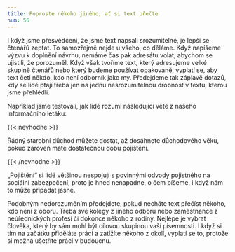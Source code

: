 ```yaml
---
title: Poproste někoho jiného, ať si text přečte
num: 56
---
```

I když jsme přesvědčeni, že jsme text napsali srozumitelně, je lepší se čtenářů zeptat. To samozřejmě nejde u všeho, co děláme. Když napíšeme výzvu k doplnění návrhu, nemáme čas pak adresátu volat, abychom se ujistili, že porozuměl. Když však tvoříme text, který adresujeme velké skupině čtenářů nebo který budeme používat opakovaně, vyplatí se, aby text četl někdo, kdo není odborník jako my. Předejdeme tak záplavě dotazů, kdy se lidé ptají třeba jen na jednu nesrozumitelnou drobnost v textu, kterou jsme přehlédli.

Například jsme testovali, jak lidé rozumí následující větě z našeho informačního letáku:

{{< nevhodne >}}

Řádný starobní důchod můžete dostat, až dosáhnete důchodového věku, pokud zároveň máte dostatečnou dobu pojištění.

{{< /nevhodne >}}

„Pojištění“ si lidé většinou nespojují s povinnými odvody pojistného na sociální zabezpečení, proto je hned nenapadne, o čem píšeme, i když nám to může připadat jasné.

Podobným nedorozuměním předejdete, pokud necháte text přečíst někoho, kdo není z oboru. Třeba své kolegy z jiného odboru nebo zaměstnance z neúřednických profesí či dokonce někoho z rodiny. Nejlépe je vybrat člověka, který by sám mohl být cílovou skupinou vaší písemnosti. I když si tím na začátku přiděláte práci a zatížíte někoho z okolí, vyplatí se to, protože si možná ušetříte práci v budoucnu.